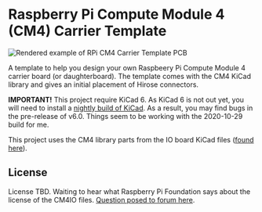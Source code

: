 # Raspberry Pi Compute Module 4 (CM4) Carrier Template

![Rendered example of RPi CM4 Carrier Template PCB](https://raw.githubusercontent.com/ShawnHymel/rpi-cm4-carrier-template/main/images/rpi-cm4-carrier-template-rendered.png)

A template to help you design your own Raspbeery Pi Compute Module 4 carrier board (or daughterboard). The template comes with the CM4 KiCad library and gives an initial placement of Hirose connectors.

**IMPORTANT!** This project require KiCad 6. As KiCad 6 is not out yet, you will need to install a [nightly build of KiCad](https://kicad-downloads.s3.cern.ch/index.html?prefix=windows/nightly/). As a result, you may find bugs in the pre-release of v6.0. Things seem to be working with the 2020-10-29 build for me.

This project uses the CM4 library parts from the IO board KiCad files ([found here](http://datasheets.raspberrypi.org/cm4io/CM4IO-KiCAD.zip)).

## License

License TBD. Waiting to hear what Raspberry Pi Foundation says about the license of the CM4IO files. [Question posed to forum here](https://www.raspberrypi.org/forums/viewtopic.php?t=289587).
